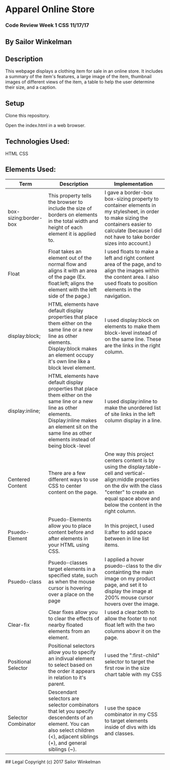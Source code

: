 # Apparel Online Store
### Code Review Week 1 CSS 11/17/17

## By Sailor Winkelman

## Description

This webpage displays a clothing item for sale in an online store. It includes a summary of the item's features, a large image of the item, thumbnail images of different views of the item, a table to help the user determine their size, and a caption.

## Setup

Clone this repository.

Open the index.html in a web browser.

## Technologies Used:

HTML
CSS

## Elements Used:
 <table>
   <thead>
     <tr>
       <th>Term</th>
       <th>Description</th>
       <th>Implementation</th>
     </tr>
   </thead>
   <tbody>
     <tr>
       <td>box-sizing:border-box</td>
       <td>This property tells the browser to include the size of borders on elements in the total width and height of each element it is applied to.</td>
       <td>I gave a border-box box-sizing property to container elements in my stylesheet, in order to make sizing the containers easier to calculate (because I did not have to take border sizes into account.) </td>
     </tr>
     <tr>
       <td>Float</td>
       <td>Float takes an element out of the normal flow and aligns it with an area of the page (Ex. float:left; aligns the element with the left side of the page.)</td>
       <td>I used floats to make a left and right content area of the page, and to align the images within the content area. I also used floats to position elements in the navigation.</td>
     </tr>
     <tr>
       <td>display:block;</td>
       <td>HTML elements have default display properties that place them either on the same line or a new line as other elements. Display:block makes an element occupy it's own line like a block level element.</td>
       <td>I used display:block on <a> elements to make them block-level instead of on the same line. These are the links in the right column.</td>
     </tr>
     <tr>
       <td>display:inline;</td>
       <td>HTML elements have default display properties that place them either on the same line or a new line as other elements. Display:inline makes an element sit on the same line as other elements instead of being block-level</td>
       <td>I used display:inline to make the unordered list of site links in the left column display in a line.</td>
     </tr>
     <tr>
       <td>Centered Content</td>
       <td>There are a few different ways to use CSS to center content on the page. </td>
       <td>One way this project centers content is by using the display:table-cell and vertical-align:middle properties on the div with the class "center" to create an equal space above and below the content in the right column.</td>
     </tr>
     <tr>
       <td>Psuedo-Element</td>
       <td>Psuedo-Elements allow you to place content before and after elements in your HTML using CSS. </td>
       <td>In this project, I used li:after to add space between in line list items.</td>
     </tr>
     <tr>
       <td>Psuedo-class</td>
       <td>Psuedo-classes target elements in a specified state, such as when the mouse cursor is hovering over a place on the page</td>
       <td>I applied a hover psuedo-class to the div containting the main image on my product page, and set it to display the image at 200% mouse cursor hovers over the image.</td>
     </tr>
     <tr>
       <td>Clear-fix</td>
       <td>Clear fixes allow you to clear the effects of nearby floated elements from an element. </td>
       <td>I used a clear:both to allow the footer to not float left with the two columns abovr it on the page.</td>
     </tr>
     <tr>
       <td>Positional Selector</td>
       <td>Positional selectors allow you to specify an indivual element to select based on the order it appears in relation to it's parent.</td>
       <td>I used the ":first-child" selector to target the first row in the size chart table with my CSS</td>
     </tr>
     <tr>
       <td>Selector Combinator</td>
       <td>Descendant selectors are selector combinators that let you specify descendents of an element. You can also select children (<), adjacent siblings (+), and general siblings (~). </td>
       <td>I use the space combinator in my CSS to target elements inside of divs with ids and classes. </td>
     </tr>
   </tbody>
 </table>
## Legal
Copyright (c) 2017 Sailor Winkelman
